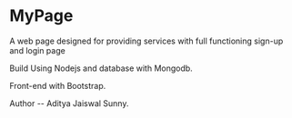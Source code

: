# MyPage
A web page designed for providing services with full functioning sign-up and login page

Build Using Nodejs and database with Mongodb.

Front-end with Bootstrap.

Author -- Aditya Jaiswal Sunny.

